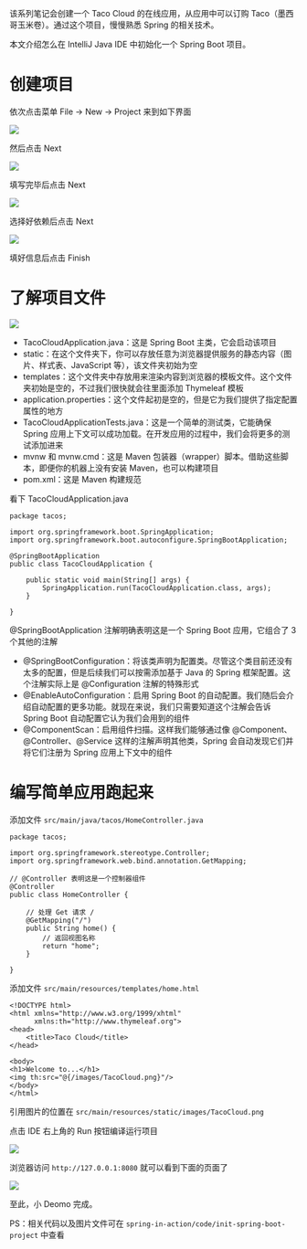 该系列笔记会创建一个 Taco Cloud 的在线应用，从应用中可以订购 Taco（墨西哥玉米卷）。通过这个项目，慢慢熟悉 Spring 的相关技术。

本文介绍怎么在 IntelliJ Java IDE 中初始化一个 Spring Boot 项目。

# 创建项目

依次点击菜单 File -> New -> Project 来到如下界面

![](media/16040704785743.jpg)

然后点击 Next

![](media/16040706177017.jpg)

填写完毕后点击 Next

![](media/16040707398972.jpg)

选择好依赖后点击 Next

![](media/16040707798448.jpg)

填好信息后点击 Finish

# 了解项目文件

![](media/16040709513343.jpg)

- TacoCloudApplication.java：这是 Spring Boot 主类，它会启动该项目
- static：在这个文件夹下，你可以存放任意为浏览器提供服务的静态内容（图片、样式表、JavaScript 等），该文件夹初始为空
- templates：这个文件夹中存放用来渲染内容到浏览器的模板文件。这个文件夹初始是空的，不过我们很快就会往里面添加 Thymeleaf 模板
- application.properties：这个文件起初是空的，但是它为我们提供了指定配置属性的地方
- TacoCloudApplicationTests.java：这是一个简单的测试类，它能确保 Spring 应用上下文可以成功加载。在开发应用的过程中，我们会将更多的测试添加进来
- mvnw 和 mvnw.cmd：这是 Maven 包装器（wrapper）脚本。借助这些脚本，即便你的机器上没有安装 Maven，也可以构建项目
- pom.xml：这是 Maven 构建规范

看下 TacoCloudApplication.java

```
package tacos;

import org.springframework.boot.SpringApplication;
import org.springframework.boot.autoconfigure.SpringBootApplication;

@SpringBootApplication
public class TacoCloudApplication {

    public static void main(String[] args) {
        SpringApplication.run(TacoCloudApplication.class, args);
    }

}
```

@SpringBootApplication 注解明确表明这是一个 Spring Boot 应用，它组合了 3 个其他的注解

- @SpringBootConfiguration：将该类声明为配置类。尽管这个类目前还没有太多的配置，但是后续我们可以按需添加基于 Java 的 Spring 框架配置。这个注解实际上是 @Configuration 注解的特殊形式
- @EnableAutoConfiguration：启用 Spring Boot 的自动配置。我们随后会介绍自动配置的更多功能。就现在来说，我们只需要知道这个注解会告诉 Spring Boot 自动配置它认为我们会用到的组件
- @ComponentScan：启用组件扫描。这样我们能够通过像 @Component、@Controller、@Service 这样的注解声明其他类，Spring 会自动发现它们并将它们注册为 Spring 应用上下文中的组件

# 编写简单应用跑起来

添加文件 `src/main/java/tacos/HomeController.java`

```
package tacos;

import org.springframework.stereotype.Controller;
import org.springframework.web.bind.annotation.GetMapping;

// @Controller 表明这是一个控制器组件
@Controller
public class HomeController {
    
    // 处理 Get 请求 /
    @GetMapping("/")
    public String home() {
        // 返回视图名称
        return "home";
    }

}
```

添加文件 `src/main/resources/templates/home.html`

```
<!DOCTYPE html>
<html xmlns="http://www.w3.org/1999/xhtml"
      xmlns:th="http://www.thymeleaf.org">
<head>
    <title>Taco Cloud</title>
</head>

<body>
<h1>Welcome to...</h1>
<img th:src="@{/images/TacoCloud.png}"/>
</body>
</html>
```

引用图片的位置在 `src/main/resources/static/images/TacoCloud.png`

点击 IDE 右上角的 Run 按钮编译运行项目

![](media/16040721627131.jpg)

浏览器访问 `http://127.0.0.1:8080` 就可以看到下面的页面了

![](media/16040722141535.jpg)

至此，小 Deomo 完成。

PS：相关代码以及图片文件可在 `spring-in-action/code/init-spring-boot-project` 中查看
